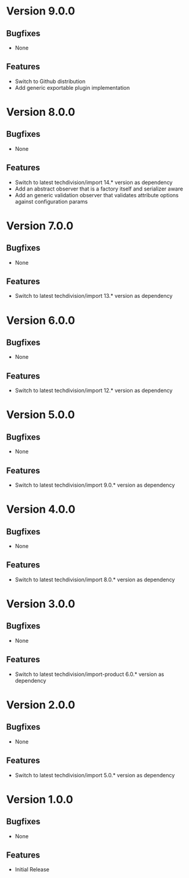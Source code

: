 # Version 9.0.0

## Bugfixes

* None

## Features

* Switch to Github distribution
* Add generic exportable plugin implementation

# Version 8.0.0

## Bugfixes

* None

## Features

* Switch to latest techdivision/import 14.* version as dependency
* Add an abstract observer that is a factory itself and serializer aware
* Add an generic validation observer that validates attribute options against configuration params

# Version 7.0.0

## Bugfixes

* None

## Features

* Switch to latest techdivision/import 13.* version as dependency

# Version 6.0.0

## Bugfixes

* None

## Features

* Switch to latest techdivision/import 12.* version as dependency

# Version 5.0.0

## Bugfixes

* None

## Features

* Switch to latest techdivision/import 9.0.* version as dependency

# Version 4.0.0

## Bugfixes

* None

## Features

* Switch to latest techdivision/import 8.0.* version as dependency

# Version 3.0.0

## Bugfixes

* None

## Features

* Switch to latest techdivision/import-product 6.0.* version as dependency

# Version 2.0.0

## Bugfixes

* None

## Features

* Switch to latest techdivision/import 5.0.* version as dependency

# Version 1.0.0

## Bugfixes

* None

## Features

* Initial Release

